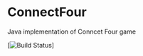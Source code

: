 # ConnectFour
Java implementation of Conncet Four game


[![Build Status](https://travis-ci.com/testowanieaplikacjijavaug/projekt1-dborowiecki.svg?token=ixNQwhCsyjGYjQUn5Fqu&branch=master)]
